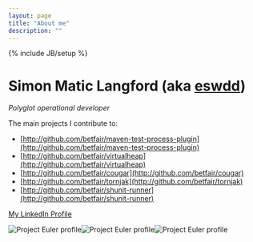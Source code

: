 ```yaml
---
layout: page
title: "About me"
description: ""
---
```

{% include JB/setup %}

Simon Matic Langford (aka [eswdd](https://github.com/eswdd))
================================
_Polyglot operational developer_

The main projects I contribute to:
* [http://github.com/betfair/maven-test-process-plugin](http://github.com/betfair/maven-test-process-plugin)
* [http://github.com/betfair/virtualheap](http://github.com/betfair/virtualheap)
* [http://github.com/betfair/cougar](http://github.com/betfair/cougar)
* [http://github.com/betfair/tornjak](http://github.com/betfair/tornjak)
* [http://github.com/betfair/shunit-runner](http://github.com/betfair/shunit-runner)

[My LinkedIn Profile](http://www.linkedin.com/in/maticlangford)

![Project Euler profile](http://projecteuler.net/profile/eswdd.png)![Project Euler profile](http://projecteuler.net/profile/eswdd_r.png)![Project Euler profile](http://projecteuler.net/profile/eswdd_erlang.png)
